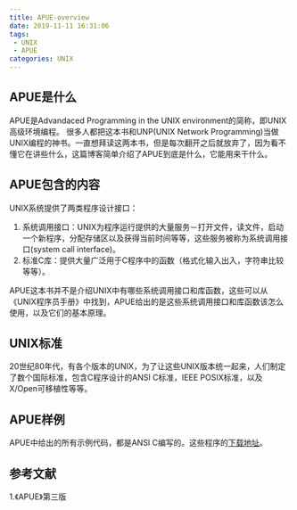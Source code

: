 ```yaml
---
title: APUE-overview
date: 2019-11-11 16:31:06
tags:
 - UNIX
 - APUE
categories: UNIX
---
```


## APUE是什么
APUE是Advandaced Programming in the UNIX environment的简称，即UNIX高级环境编程。
很多人都把这本书和UNP(UNIX Network Programming)当做UNIX编程的神书。一直想拜读这两本书，但是每次翻开之后就放弃了，因为看不懂它在讲些什么，这篇博客简单介绍了APUE到底是什么，它能用来干什么。

## APUE包含的内容
UNIX系统提供了两类程序设计接口：
1. 系统调用接口：UNIX为程序运行提供的大量服务－打开文件，读文件，启动一个新程序，分配存储区以及获得当前时间等等，这些服务被称为系统调用接口(system call interface)。
2. 标准C库：提供大量广泛用于C程序中的函数（格式化输入出入，字符串比较等等）。

APUE这本书并不是介绍UNIX中有哪些系统调用接口和库函数，这些可以从《UNIX程序员手册》中找到，APUE给出的是这些系统调用接口和库函数该怎么使用，以及它们的基本原理。

## UNIX标准
20世纪80年代，有各个版本的UNIX，为了让这些UNIX版本统一起来，人们制定了数个国际标准，包含C程序设计的ANSI C标准，IEEE POSIX标准，以及X/Open可移植性等等。

## APUE样例
APUE中给出的所有示例代码，都是ANSI C编写的。这些程序的[下载地址](http://www.apuebook.com/code2e.html)。


## 参考文献
1.《APUE》第三版
